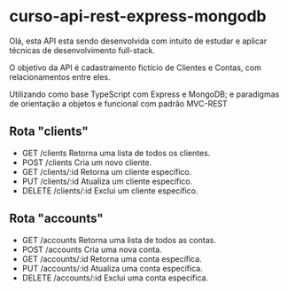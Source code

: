 # curso-api-rest-express-mongodb

Olá, esta API esta sendo desenvolvida com intuito de estudar e aplicar técnicas de desenvolvimento full-stack.

O objetivo da API é cadastramento fictício de Clientes e Contas, com relacionamentos entre eles.

Utilizando como base TypeScript com Express e MongoDB; e paradigmas de orientação a objetos e funcional com padrão MVC-REST

## Rota "clients"
- GET	/clients	Retorna uma lista de todos os clientes.
- POST	/clients	Cria um novo cliente.
- GET	/clients/:id	Retorna um cliente específico.
- PUT	/clients/:id	Atualiza um cliente específico.
- DELETE	/clients/:id	Exclui um cliente específico.

## Rota "accounts"
- GET	/accounts	Retorna uma lista de todos as contas.
- POST	/accounts	Cria uma nova conta.
- GET	/accounts/:id	Retorna uma conta específica.
- PUT	/accounts/:id	Atualiza uma conta específica.
- DELETE	/accounts/:id	Exclui uma conta específica.